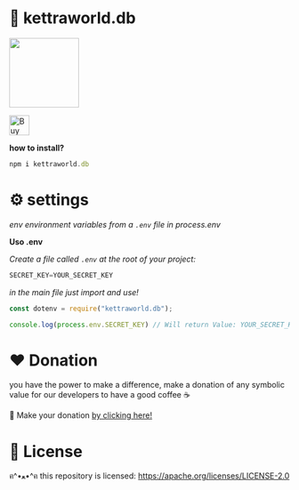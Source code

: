 # 🎑 kettraworld.db

<img src="https://media0.giphy.com/media/l49JMXqhPSZiaYNag/giphy.gif?cid=ecf05e47bsa3hf37bogyp6qno8kkx60gvvxq36hs4jfhjsop&rid=giphy.gif&ct=s" width="125" height="125">

<a href='https://ko-fi.com/Z8Z6BKCU0' target='_blank'><img height='36' style='border:0px;height:36px;' src='https://cdn.ko-fi.com/cdn/kofi3.png?v=3' border='0' alt='Buy Me a Coffee at ko-fi.com' /></a>

**how to install?**
```js
npm i kettraworld.db
```

# ⚙️ settings 

_env environment variables from a `.env` file in process.env_

**Uso .env**

_Create a file called `.env` at the root of your project:_
```js
SECRET_KEY=YOUR_SECRET_KEY
```
_in the main file just import and use!_
```js
const dotenv = require("kettraworld.db");

console.log(process.env.SECRET_KEY) // Will return Value: YOUR_SECRET_KEY


```



# ❤️ Donation 

you have the power to make a difference, make a donation of any symbolic value for our developers to have a good coffee ☕

🌟 Make your donation [by clicking here!](https://ko-fi.com/sebastianjn007)

# 📃 License

ฅ^•ﻌ•^ฅ this repository is licensed: https://apache.org/licenses/LICENSE-2.0
